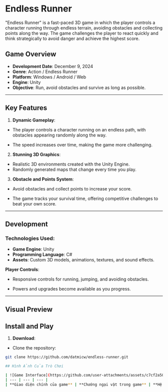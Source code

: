 # Endless Runner

"Endless Runner" is a fast-paced 3D game in which the player controls a character running through endless terrain, avoiding obstacles and collecting points along the way. The game challenges the player to react quickly and think strategically to avoid danger and achieve the highest score.

## Game Overview

- **Development Date**: December 9, 2024
- **Genre**: Action / Endless Runner
- **Platform**: Windows / Android / Web
- **Engine**: Unity
- **Objective**: Run, avoid obstacles and survive as long as possible.

---

## Key Features

1. **Dynamic Gameplay**:
- The player controls a character running on an endless path, with obstacles appearing randomly along the way.

- The speed increases over time, making the game more challenging.

2. **Stunning 3D Graphics**:
- Realistic 3D environments created with the Unity Engine.
- Randomly generated maps that change every time you play.

3. **Obstacle and Points System**:
- Avoid obstacles and collect points to increase your score.

- The game tracks your survival time, offering competitive challenges to beat your own score.

---

## Development

### Technologies Used:
- **Game Engine**: Unity
- **Programming Language**: C#
- **Assets**: Custom 3D models, animations, textures, and sound effects.

**Player Controls**:
- Responsive controls for running, jumping, and avoiding obstacles.

- Powers and upgrades become available as you progress.

---

## Visual Preview

## Install and Play

1. **Download**:
- Clone the repository:
```bash
git clone https://github.com/datmicw/endless-runner.git

## Hình Ảnh Của Trò Chơi

| ![Game Interface](https://github.com/user-attachments/assets/c7cf2a50-57ab-4454-86c3-88d5e47c6d82) | ![Obstacles](https://github.com/user-attachments/assets/c7cf2a50-57ab-4454-86c3-88d5e47c6d82) | ![Score System](https://github.com/user-attachments/assets/c7cf2a50-57ab-4454-86c3-88d5e47c6d82) |
| --- | --- | --- |
| **Giao diện chính của game** | **Chướng ngại vật trong game** | **Hệ thống điểm số khi chơi** |
